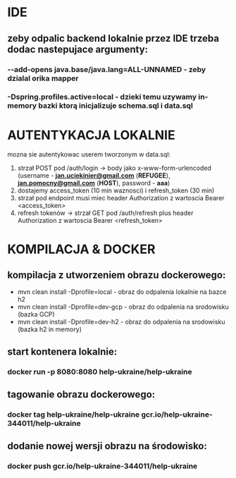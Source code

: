# IDE
## zeby odpalic backend lokalnie przez IDE trzeba dodac nastepujace argumenty:
### --add-opens java.base/java.lang=ALL-UNNAMED - zeby dzialal orika mapper
### -Dspring.profiles.active=local - dzieki temu uzywamy in-memory bazki ktorą inicjalizuje schema.sql i data.sql
# AUTENTYKACJA LOKALNIE
 mozna sie autentykowac userem tworzonym w data.sql:
 1. strzał POST pod /auth/login -> body jako x-www-form-urlencoded (username - **jan.uciekinier@gmail.com** (**REFUGEE**), 
 **jan.pomocny@gmail.com** (**HOST**), password - **aaa**)
 2. dostajemy access_token (10 min waznosci) i refresh_token (30 min)
 3. strzał pod endpoint musi miec header Authorization z wartoscia Bearer <access_token>
 4. refresh tokenów -> strzał GET pod /auth/refresh plus header Authorization z wartoscia Bearer <refresh_token>
# KOMPILACJA & DOCKER
## kompilacja z utworzeniem obrazu dockerowego:
 - mvn clean install -Dprofile=local - obraz do odpalenia lokalnie na bazce h2
 - mvn clean install -Dprofile=dev-gcp - obraz do odpalenia na srodowisku (bazka GCP)
 - mvn clean install -Dprofile=dev-h2 - obraz do odpalenia na srodowisku (bazka h2 in memory)
## start kontenera lokalnie:
### docker run -p 8080:8080 help-ukraine/help-ukraine 
## tagowanie obrazu dockerowego:
### docker tag help-ukraine/help-ukraine gcr.io/help-ukraine-344011/help-ukraine
## dodanie nowej wersji obrazu na środowisko:
### docker push gcr.io/help-ukraine-344011/help-ukraine